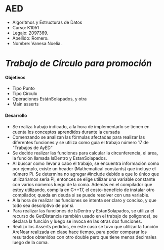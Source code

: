 # AED
+ Algoritmos y Estructuras de Datos
+ Curso: K1051
+ Legajo: 2097369.
+ Apellido: Romero.
+ Nombre: Vanesa Noelia.

# *Trabajo de Círculo para promoción*

#### Objetivos
- Tipo Punto
- Tipo Circulo
- Operaciones EstánSolapados, y otra
- Main asserts
  
#### Desarrollo
- Se realiza trabajo indicado, a la hora de implementarlo se tienen en cuenta los conceptos aprendidos durante la cursada
- Comenzando se analizan las fórmulas afectadas para realizar las diferentes funciones y se utiliza como guía el trabajo número 17 de "Trabajos de AyED" 
- Se decide realizar las funciones para calcular la circunferencia, el área, la función llamada IsDentro y EstanSolapados. 
- Al buscar como llevar a cabo el trabajo, se encuentra información como por ejemplo, existe un header (Mathematical constants) que incluye el número Pi. 
  Se determina no agregar #include <numbers> debido a que lo único que utilizaríamos sería Pi, entonces se elige utilizar una variable constante con varios números luego de la coma.
  Además en el compilador que estoy utilizando, compila en C++17, el costo-beneficio de instalar otro compilador, queda en deuda si se puede resolver con una variable.
- A la hora de realizar las funciones se intenta ser claro y conciso, y que todo sea descriptivo de por si.
- Para realizar las funciones de IsDentro y EstanSolapados, se utiliza el recurso de GetDistancia (también usado en el trabajo de poligonos), se declara la función y luego se invoca en las otras dos funciones.
- Realizó los Asserts pedidos, en este caso se tuvo que utilizar la función AreNear realizada en clase hace tiempo, para poder comparar los resultados obtenidos con otro double pero que tiene menos decimales luego de la coma. 
